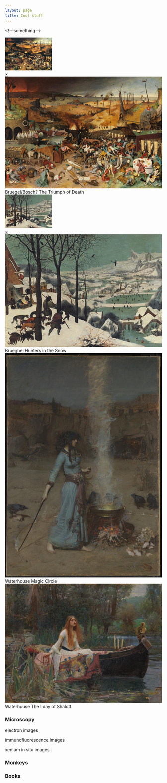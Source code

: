 ```yaml
---
layout: page
title: Cool stuff
---
```

<!—something—>

  <a href="#popup">
  <img src="/thumbnail/Brueghel-the-triumph-of-death.jpg" alt="Thumbnail" width="150">
  </a>

<div id="popup" class="overlay">
  <a class="close" href="#">×</a>
  <img src="/images/The_Triumph_of_Death_by_Pieter_Bruegel_the_Elder.jpg" alt="Full-size Image">
  Bruegel/Bosch? The Triumph of Death
</div>


  <a href="#popup">
  <img src="/images/Brueghel_hunters_in_the_snow.jpg" alt="Thumbnail2" width="150">
  </a>

<div id="popup" class="overlay">
  <a class="close" href="#">×</a>
  <img src="/images/Brueghel_hunters_in_the_snow.jpg" alt="Full-size Image2">
  Brueghel Hunters in the Snow
</div>

  
  <img src="/images/john_waterhouse_magic_circle.jpg" width="750"/>
  Waterhouse Magic Circle
  
  <img src="/images/john_waterhouse_lady_of_shalott.jpg"/>
  Waterhouse The Lday of Shalott

### Microscopy
electron images


immunofluorescence images


xenium in situ images

### Monkeys


### Books


<br>
<br>
<br>





